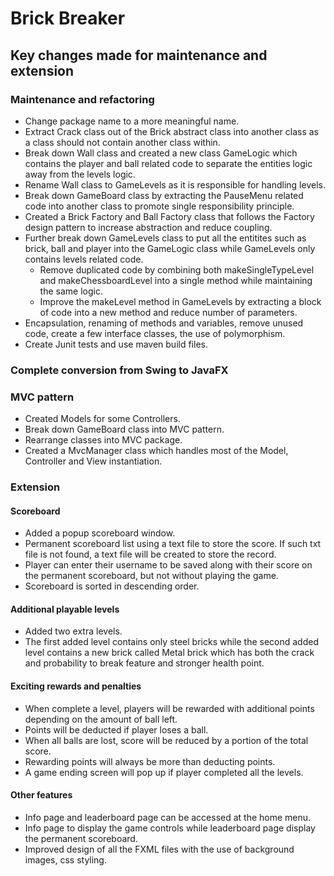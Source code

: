 # Brick Breaker

## Key changes made for maintenance and extension

### Maintenance and refactoring
- Change package name to a more meaningful name.
- Extract Crack class out of the Brick abstract class into another class 
as a class should not contain another class within.
- Break down Wall class and created a new class GameLogic which contains the 
player and ball related code to separate the entities logic away from the levels logic.
- Rename Wall class to GameLevels as it is responsible for handling levels.
- Break down GameBoard class by extracting the PauseMenu related code into another 
class to promote single responsibility principle.
- Created a Brick Factory and Ball Factory class that follows the Factory design pattern to increase abstraction and reduce coupling.
- Further break down GameLevels class to put all the entitites such as brick, 
ball and player into the GameLogic class while GameLevels only contains levels related code.
  - Remove duplicated code by combining both makeSingleTypeLevel and makeChessboardLevel 
  into a single method while maintaining the same logic.
  - Improve the makeLevel method in GameLevels by extracting a block of code into a new method and
  reduce number of parameters.
- Encapsulation, renaming of methods and variables, remove unused code, create a few interface classes, the use of polymorphism.
- Create Junit tests and use maven build files.

### Complete conversion from Swing to JavaFX

### MVC pattern
- Created Models for some Controllers.
- Break down GameBoard class into MVC pattern.
- Rearrange classes into MVC package.
- Created a MvcManager class which handles most of the Model, Controller and View instantiation.

### Extension

#### Scoreboard
- Added a popup scoreboard window.
- Permanent scoreboard list using a text file to store the score. 
If such txt file is not found, a text file will be created to store the record.
- Player can enter their username to be saved along with their score on the 
permanent scoreboard, but not without playing the game.
- Scoreboard is sorted in descending order.

#### Additional playable levels
- Added two extra levels.
- The first added level contains only steel bricks while the second added level 
contains a new brick called Metal brick which has both the crack and probability to break feature
and stronger health point.

#### Exciting rewards and penalties
- When complete a level, players will be rewarded with additional points depending on the amount of ball left.
- Points will be deducted if player loses a ball.
- When all balls are lost, score will be reduced by a portion of the total score.
- Rewarding points will always be more than deducting points.
- A game ending screen will pop up if player completed all the levels.

#### Other features
- Info page and leaderboard page can be accessed at the home menu.
- Info page to display the game controls while leaderboard page display the permanent scoreboard.
- Improved design of all the FXML files with the use of background images, css styling.